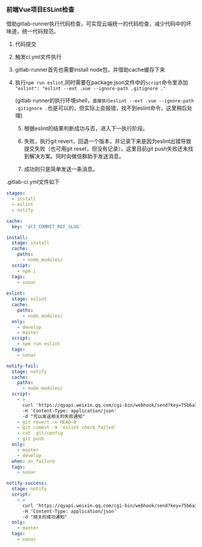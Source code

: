 ### 前端Vue项目ESLint检查

借助gitlab-runner执行代码检查，可实现云端统一的代码检查，减少代码中的坏味道，统一代码规范。

 1. 代码提交

 2. 触发ci.yml文件执行

 3. gitlab-runner首先也需要install node包，并借助cache缓存下来

 4. 执行`npm run eslint`,同时需要在package.json文件中的`script`命令里添加 `"eslint": "eslint --ext .vue --ignore-path .gitignore ."`

    (gitlab-runner的执行环境shell，`直接执行eslint --ext .vue --ignore-path .gitignore .`也是可以的，但实际上会报错，找不到eslint命令，这里稍后处理)

	5. 根据eslint的结果判断成功与否，进入下一执行阶段。

	6. 失败，执行git revert，回退一个版本，并记录下来是因为eslint出错导致提交失败（也可用git reset，但没有记录），这里目前git push失败还未找到解决方案。同时向微信群助手发送消息。

	7. 成功则只是简单发送一条消息。

.gitlab-ci.yml文件如下

```yml
stages:
  - install
  - eslint
  - notify

cache:
  key: '$CI_COMMIT_REF_SLUG'

install:
  stage: install
  cache:
    paths:
      - node_modules/
  script:
    - npm i
  tags:
    - sonar
    
eslint:
  stage: eslint
  cache:
    paths:
      - node_modules/
  only: 
    - develop
    - master
  script:
    - npm run eslint
  tags:
    - sonar

notify-fail:
  stage: notify
  cache:
    paths:
      - node_modules/
  script:
    - >
      curl 'https://qyapi.weixin.qq.com/cgi-bin/webhook/send?key=75b6a3e4-80d4-464e-9275-34939121557f'
      -H 'Content-Type: application/json'
      -d "可以发送相关的失败通知"
    - git revert -n HEAD~0
    - git commit -m 'eslint_check_failed'
    - cat .git/config
    - git push
  only:
    - master
    - develop
  when: on_failure
  tags:
    - sonar

notify-success:
  stage: notify
  script:
    - >
      curl 'https://qyapi.weixin.qq.com/cgi-bin/webhook/send?key=75b6a3e4-80d4-464e-9275-34939121557f'
      -H 'Content-Type: application/json'
      -d "相关的成功通知"
  only:
    - master
  tags:
    - sonar

```

